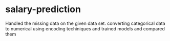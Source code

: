 # salary-prediction
Handled the missing data on the given data set. converting categorical data to numerical using encoding techiniques and trained models and compared them
